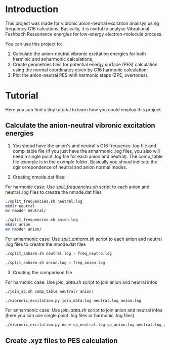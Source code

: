 # Introduction

This project was made for vibronic anion-neutral excitation analisys using frequency G16 calcutions. Basically, it is useful to analyse Vibrational Feshbach Ressonance energies for low-energy electron-molecule process.

You can use this project to:
1. Calculate the anion-neutral vibronic excitation energies for both harminic and anharmonic calculations; 
2. Create geometries files for potential energy surface (PES) calculation using the normal coordinates given by G16 harmonic calculation; 
3. Plot the anion-neutral PES with harmonic staps (ZPE, overtones).

# Tutorial

Here you can find a tiny tutorial to learn how you could employ this project.

## Calculate the anion-neutral vibronic excitation energies

1. You shoud have the anion's and neutral's G16 frequency .log file and comp_table file (if you just have the anharmonic .log files, you also will need a single point .log file for each anion and neutral). The comp_table file exemple is in the exemple folder. Basically you shoud indicate the cgir orrepondence of neutral and anion normal modes. 

2. Creating nmode.dat files: 

For harmonic case: Use *split_frequencies.sh* script to each anion and neutral .log files to creatre the nmode.dat files
``` bash
./split_frequencies.sh neutral.log
mkdir neutral
mv nmode* neutral/

./split_frequencies.sh anion.log
mkdir anion
mv nmode* anion/
```

For anharmonic case: Use *split_anharm.sh* script to each anion and neutral .log files to creatre the nmode.dat files
``` bash
./split_anharm.sh neutral.log > freq_neutro.log

./split_anharm.sh anion.log > freq_anion.log
```

3. Creating the comparison file

For harmonic case: Use *join_data.sh* script to join anion and neutral infos 
``` bash
./join_sp.sh comp_table neutral/ anion/

./vibronic_excitation.py join_data.log neutral.log anion.log
```

For anharmonic case: Use *join_data.sh* script to join anion and neutral infos (here you can use single point .log files or harmonic .log files)
``` bash
./vibronic_excitation.py none sp_neutral.log sp_anion.log neutral.log anion.log
```

## Create .xyz files to PES calculation